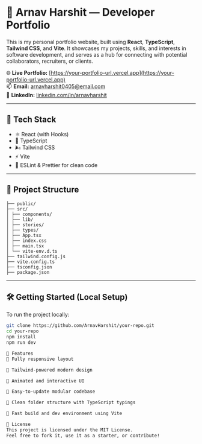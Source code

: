 # 💼 Arnav Harshit — Developer Portfolio

This is my personal portfolio website, built using **React**, **TypeScript**, **Tailwind CSS**, and **Vite**. It showcases my projects, skills, and interests in software development, and serves as a hub for connecting with potential collaborators, recruiters, or clients.

🌐 **Live Portfolio:** [https://your-portfolio-url.vercel.app](https://your-portfolio-url.vercel.app)  
📫 **Email:** [arnavharshit0405@email.com](mailto:arnavharshit0405@email.com)  
🔗 **LinkedIn:** [linkedin.com/in/arnavharshit](https://linkedin.com/in/arnavharshit)

---

## 🚀 Tech Stack

- ⚛️ React (with Hooks)
- 📘 TypeScript
- 🌬️ Tailwind CSS
- ⚡ Vite
- 🧹 ESLint & Prettier for clean code

---

## 📁 Project Structure
```
├── public/
├── src/
│ ├── components/ 
│ ├── lib/ 
│ ├── stories/
│ ├── types/
│ ├── App.tsx 
│ ├── index.css
│ ├── main.tsx
│ └── vite-env.d.ts
├── tailwind.config.js
├── vite.config.ts
├── tsconfig.json
├── package.json
```

</details>

---

## 🛠️ Getting Started (Local Setup)

To run the project locally:

```bash
git clone https://github.com/ArnavHarshit/your-repo.git
cd your-repo
npm install
npm run dev

📌 Features
🔹 Fully responsive layout

🔹 Tailwind-powered modern design

🔹 Animated and interactive UI

🔹 Easy-to-update modular codebase

🔹 Clean folder structure with TypeScript typings

🔹 Fast build and dev environment using Vite

📜 License
This project is licensed under the MIT License.
Feel free to fork it, use it as a starter, or contribute!

